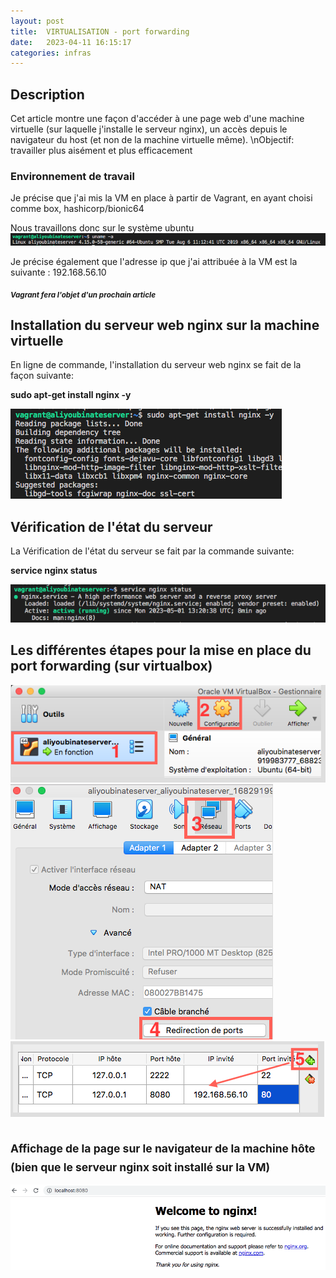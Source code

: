 ```yaml
---
layout: post
title:  VIRTUALISATION - port forwarding
date:   2023-04-11 16:15:17
categories: infras
---
```


## Description
Cet article montre une façon d'accéder à une page web d'une machine virtuelle (sur laquelle j'installe le serveur nginx), un accès depuis le navigateur du host (et non de la machine virtuelle même).
\nObjectif: travailler plus aisément et plus efficacement

### Environnement de travail
Je précise que j'ai mis la VM en place à partir de Vagrant, en ayant choisi comme box, hashicorp/bionic64

Nous travaillons donc sur le système ubuntu
<img src="https://raw.githubusercontent.com/abiForSofteam/virtualisation/main/vm_system.png">

Je précise également que l'adresse ip que j'ai attribuée à la VM est la suivante : 
192.168.56.10

<sub>***Vagrant fera l'objet d'un prochain article***</sub>

## Installation du serveur web nginx sur la machine virtuelle
En ligne de commande, l'installation du serveur web nginx se fait de la façon suivante:  

**sudo apt-get install nginx -y**

<img src="https://raw.githubusercontent.com/abiForSofteam/virtualisation/main/nginx_install.png">


## Vérification de l'état du serveur
La Vérification de l'état du serveur se fait par la commande suivante:  

**service nginx status**

<img src="https://raw.githubusercontent.com/abiForSofteam/virtualisation/main/nginx_status.png">

## Les différentes étapes pour la mise en place du port forwarding (sur virtualbox)
<img src="https://raw.githubusercontent.com/abiForSofteam/virtualisation/main/img1.png">

<img src="https://raw.githubusercontent.com/abiForSofteam/virtualisation/master/img2.png">

<img src="https://raw.githubusercontent.com/abiForSofteam/virtualisation/master/img3.png">



## <sub> Affichage de la page sur le navigateur de la machine hôte (bien que le serveur nginx soit installé sur la VM) </sub> 

<img src="https://raw.githubusercontent.com/abiForSofteam/virtualisation/main/nginx_from_host_browser.png">

